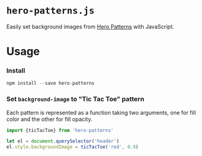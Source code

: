 # `hero-patterns.js`

Easily set background images from [Hero Patterns](http://heropatterns.com) with JavaScript.

# Usage

### Install

```js
npm install --save hero-patterns
```

### Set `background-image` to "Tic Tac Toe" pattern

Each pattern is represented as a function taking two arguments, one for fill color and the other for fill opacity.

```js
import {ticTacToe} from 'hero-patterns'

let el = document.querySelector('header')
el.style.backgroundImage = ticTacToe('red', 0.9)
